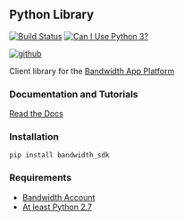 ## Python Library

[![Build Status](https://travis-ci.org/bandwidthcom/python-bandwidth.svg?branch=master)](https://travis-ci.org/bandwidthcom/python-bandwidth) [![Can I Use Python 3?](https://caniusepython3.com/project/bandwidth-sdk.svg)](https://caniusepython3.com/project/bandwidth-sdk)

[![github](http://docs.whitesourcesoftware.com/download/attachments/17989744/github_logo.png?version=1&modificationDate=1463491374000)](https://github.com/bandwidthcom/python-bandwidth)

Client library for the [Bandwidth App Platform](http://ap.bandwidth.com/docs/rest-api/)

### Documentation and Tutorials

[Read the Docs](http://bandwidth-sdk.readthedocs.org/en/latest/)

### Installation

`pip install bandwidth_sdk`

### Requirements
* [Bandwidth Account](http://bandwidth.com/products/application-platform/?utm_medium=social&utm_source=github&utm_campaign=dtolb&utm_content=_)
* [At least Python 2.7](https://www.python.org/downloads/)
